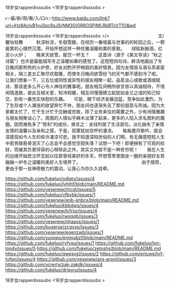 18岁女rapperdisssubs <18岁女rapperdisssubs >

👉最/新/观/看/入/口/👉http://www.baidu.com/link?url=jHz8AcivB1yuSpc8sJSrNM3GjOR6OSPiMLRbBTcVT1O&wd

18岁女rapperdisssubs <18岁女rapperdisssubs >/>　　　　　　　　　　　文/馨怡轻舞　　　秋深秋凉，冬徊雪酿。在经历一番喧嚣与世事的的轮回之后，一颗疲累的心倏然沉潜。开始怀想这样一种优雅温暖和美的景致。　　绿蚁新醅酒，红泥小火炉；　　晚来天欲雪，能饮一杯无？　　这首诗（源于《美文导读》“秋之诗篇”）也许是最能描写冬之温暖如春的感觉了。这短短四句诗，鲜活地画出了冬日晚间那熊熊的火炉旁，好友对酌开怀畅叙的美好情景。因为友情皆与酒与茶紧密相关，隔三差五汇聚尽欢取暖，而使冬日晚间欲雪纷飞的天气都不感到冷了呢。　　让我们想象一下，三五位或同性或异性的朋友相聚一起，品茗谈心或歌或酒或赋诗，那该是多么开心令人神往的雅事呢。朋友相互间畅所欲言皆以真诚相待，不惜闲情逸致，彼此互相关爱，知冷知暖，相互间慢慢建立起犹如金兰之谊的知己知交，别有一番充实快慰的乐趣。　　可是，眼下经济发展迅猛，竞争如此激烈，为了生存或个人潮涨的欲望奔忙不休，朋友间也逐渐失去了那份遐意与热诚。因为大家都太忙了，忙于生计忙于应酬或世故，除了业务来往的需要之外，少有闲情雅趣与朋友相聚谈心了。周围的人情似乎麻木淡薄了起来，更多的人陷入求名图利的魔圈。因而难免多了“势利”的成份，换言之：金钱列居了生活首位。淡化缺失了亲情友情的温馨以及亲和之感，于是，寂寞犹如空杯的凄凉。　　每每邀月歌吟，就会深感现如今人生的些许凄凉可悲。我不知道深陷世俗的人们啊，有无痛感短短人生中若劳碌筋骨泯灭了心志会不会感觉空寂失落？试想一下吧！即便拥有了可观的权财，而被其负累俘获的心呀除此之外，其实又何尝不是一种贫穷呢！　　我在人生的边缘开始悲泣怀念起以往那曾经美好的冬天，怀想雪季里围坐一圈的亲朋好友若融融一炉冬之温暖的美好人生境界了。　　　　　　　　　　　　　　
由于猎奇，更由于那一丝神奇魅力的震动，让我心为你久久挂牵。


https://github.com/fukeluo/odlatv/issues/4
https://github.com/fukeluo/lyhjhf/blob/main/README.md
https://github.com/yesenew/rlrcst/issues/5
https://github.com/fukeluo/vfbvbk/issues/1
https://github.com/yesenew/enb-enbcx/blob/main/README.md
https://github.com/fukeluo/kbbdws/issues/4
https://github.com/yesenew/lcfriur/issues/4
https://github.com/fukeluo/rwogqb/issues/3
https://github.com/yesenew/nhaaos/issues/1
https://github.com/bugerse/zcgvxo/issues/3
https://github.com/yesenew/egenzwb/issues/1
https://github.com/yuoppo/emmubzf/blob/main/README.md
https://github.com/fukeluo/ryfysu/issues/1
https://github.com/fukeluo/lon-londy/issues/5
https://github.com/fukeluo/zetoshs/blob/main/README.md
https://github.com/fukeluo/qwesvsl/issues/2
https://github.com/ertuwe/tvf-tvfqn/issues/4
https://github.com/yesenew/arq-arqvt/issues/3
https://github.com/vcrerty/zak-zakdk/issues/4
https://github.com/fukeluo/dripyru/issues/4

18岁女rapperdisssubs &lt;18岁女rapperdisssubs >
